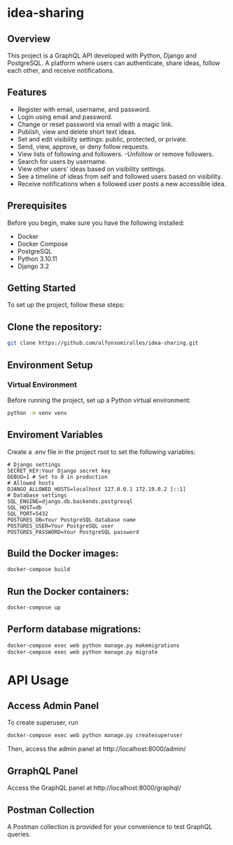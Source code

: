 # idea-sharing

## Overview
This project is a GraphQL API developed with Python, Django and PostgreSQL.
A platform where users can authenticate, share ideas, follow each other, and receive notifications.

## Features
- Register with email, username, and password.
- Login using email and password.
- Change or reset password via email with a magic link.
- Publish, view and delete short text ideas.
- Set and edit visibility settings: public, protected, or private.
- Send, view, approve, or deny follow requests.
- View lists of following and followers.
 -Unfollow or remove followers.
- Search for users by username.
- View other users' ideas based on visibility settings.
- See a timeline of ideas from self and followed users based on visibility.
- Receive notifications when a followed user posts a new accessible idea.

## Prerequisites
Before you begin, make sure you have the following installed:

- Docker
- Docker Compose
- PostgreSQL
- Python 3.10.11
- Django 3.2

## Getting Started
To set up the project, follow these steps:

## Clone the repository:
```bash
git clone https://github.com/alfonsomiralles/idea-sharing.git
```

## Environment Setup
### Virtual Environment

Before running the project, set up a Python virtual environment:

```bash
python -m venv venv
```

## Enviroment Variables
Create a .env file in the project root to set the following variables:
```env
# Django settings
SECRET_KEY:Your Django secret key
DEBUG=1 # Set to 0 in production
# Allowed hosts
DJANGO_ALLOWED_HOSTS=localhost 127.0.0.1 172.19.0.2 [::1]
# Database settings
SQL_ENGINE=django.db.backends.postgresql
SQL_HOST=db
SQL_PORT=5432
POSTGRES_DB=Your PostgreSQL database name
POSTGRES_USER=Your PostgreSQL user
POSTGRES_PASSWORD=Your PostgreSQL password
```

## Build the Docker images:
```bash
docker-compose build
```

## Run the Docker containers:
```bash
docker-compose up
```

## Perform database migrations:
```bash
docker-compose exec web python manage.py makemigrations
docker-compose exec web python manage.py migrate
```

# API Usage
## Access Admin Panel
To create superuser, run
```bash
docker-compose exec web python manage.py createsuperuser
```
Then, access the admin panel at http://localhost:8000/admin/

## GrraphQL Panel
Access the GraphQL panel at http://localhost:8000/graphql/

## Postman Collection
A Postman collection is provided for your convenience to test GraphQL queries.
